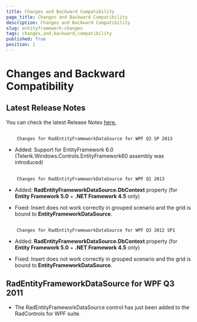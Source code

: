 ```yaml
---
title: Changes and Backward Compatibility
page_title: Changes and Backward Compatibility
description: Changes and Backward Compatibility
slug: entityframework-changes
tags: changes,and,backward,compatibility
published: True
position: 1
---
```


# Changes and Backward Compatibility



## Latest Release Notes

You can check the latest Release Notes
            [ here.](http://www.telerik.com/products/wpf/whats-new/release-history.aspx)

## 
        Changes for RadEntityFrameworkDataSource for WPF Q3 SP 2013
      

* Added: Support for EntityFramework 6.0 (Telerik.Windows.Controls.EntityFramework60 assembly was introduced)
            

## 
        Changes for RadEntityFrameworkDataSource for WPF Q1 2013
      

* Added: __RadEntityFrameworkDataSource.DbContext__ property (for __Entity Framework 5.0__ + __.NET Framework 4.5__ only)
        

* Fixed: Insert does not work correctly in grouped scenario and the grid is bound to __EntityFrameworkDataSource__.
       

## 
        Changes for RadEntityFrameworkDataSource for WPF Q3 2012 SP1
      

* Added: __RadEntityFrameworkDataSource.DbContext__ property (for __Entity Framework 5.0__ + __.NET Framework 4.5__ only)
        

* Fixed: Insert does not work correctly in grouped scenario and the grid is bound to __EntityFrameworkDataSource__.
        

## RadEntityFrameworkDataSource for WPF Q3 2011

* The RadEntityFrameworkDataSource control has just been added to the RadControls for WPF suite.
